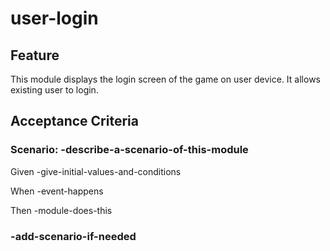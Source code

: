 # user-login

## Feature

This module displays the login screen of the game on user device.
It allows existing user to login.

## Acceptance Criteria

### Scenario: -describe-a-scenario-of-this-module

  Given -give-initial-values-and-conditions

  When -event-happens

  Then -module-does-this

### -add-scenario-if-needed
